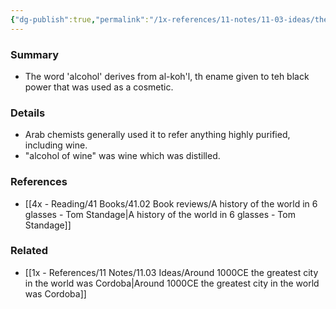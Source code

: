 ```yaml
---
{"dg-publish":true,"permalink":"/1x-references/11-notes/11-03-ideas/the-word-alcohol-from-arabic-alkohl/","title":"The word Alcohol from Arabic alkohl","created":"2024-02-14T20:18:21.945+03:00","updated":"2024-02-14T20:18:21.945+03:00"}
---
```



### Summary
- The word 'alcohol' derives from al-koh'l, th ename given to teh black power that was used as a cosmetic. 

### Details
-  Arab chemists generally used it to refer anything highly purified, including wine.
- "alcohol of wine" was wine which was distilled. 

### References
- [[4x - Reading/41 Books/41.02 Book reviews/A history of the world in 6 glasses - Tom Standage\|A history of the world in 6 glasses - Tom Standage]] 

### Related
- [[1x - References/11 Notes/11.03 Ideas/Around 1000CE the greatest city in the world was Cordoba\|Around 1000CE the greatest city in the world was Cordoba]]

